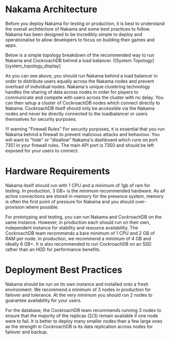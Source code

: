 [System Topology]: /images/system_topology_display.png "System Topology"

# Nakama Architecture 

Before you deploy Nakama for testing or production, it is best to understand the overall architecture of Nakama and some best practices to follow. Nakama has been designed to be incredibly simple to deploy and operationalise to allow developers to focus on building their games and apps. 

Below is a simple topology breakdown of the recommended way to run Nakama and CockroachDB behind a load balancer. 
![System Topology][system_topology_display]

As you can see above, you should run Nakama behind a load balancer in order to distribute users equally across the Nakama nodes and prevent overload of individual nodes. Nakama's unique clustering technology handles the sharing of data across nodes in order for players to communicate and compete with users across the cluster with no delay. You can then setup a cluster of CockroachDB nodes which connect directly to Nakama. CockroachDB itself should only be accessible via the Nakama nodes and never be directly connected to the loadbalancer or users themselves for security purposes. 

!!! warning "Firewall Rules"
    For security purposes, it is essential that you run Nakama behind a firewall to prevent malicious attacks and behaviour. You will want to "hide" or "disallow" Nakama's dashboard which runs on port 7351 in your firewall rules. The main API port is 7350 and should be left exposed for your users to connect.

# Hardware Requirements

Nakama itself should run with 1 CPU and a minimum of 1gb of ram for testing. In production, 3 GB+ is the minimum recommended hardware. As all active connections are stored in-memory for the presence system, memory is often the first point of pressure for Nakama and you should over-provision where possible.

For prototyping and testing, you can run Nakama and CockroachDB on the same instance. However, in production each should run on their own, independent instance for stability and resource availability. The CockroachDB team recommends a bare minimum of 1 CPU and 2 GB of RAM per node. In production, we recommend a minimum of 4 GB and ideally 6 GB+. It is also recommended to run CockroachDB on an SSD rather than an HDD for performance benefits. 

# Deployment Best Practices

Nakama should be run on its own instance and installed onto a fresh environment. We recommend a minimum of 3 nodes in production for failover and tolerance. At the very minimum you should run 2 nodes to guarantee availability for your users.    

For the database, the CockroachDB team recommends running 3 nodes to ensure that the majority of the replicas (2/3) remain available if one node were to fail. It is better to deploy many smaller nodes than a few large ones as the strength in CockroachDB is its data replication across nodes for failover and backup. 


    
    
    
